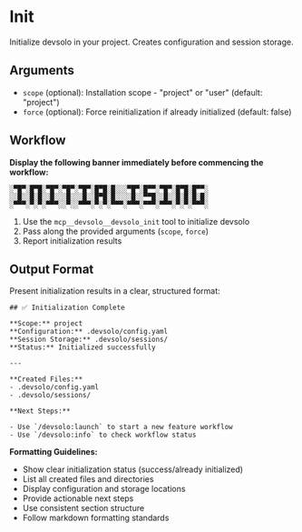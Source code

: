 # Init

Initialize devsolo in your project. Creates configuration and session storage.

## Arguments

- `scope` (optional): Installation scope - "project" or "user" (default: "project")
- `force` (optional): Force reinitialization if already initialized (default: false)

## Workflow

**Display the following banner immediately before commencing the workflow:**

```
░▀█▀░█▀█░▀█▀░▀█▀░▀█▀░█▀█░█░░░▀█▀░█▀▀░▀█▀░█▀█░█▀▀░
░░█░░█░█░░█░░░█░░░█░░█▀█░█░░░░█░░▀▀█░░█░░█░█░█░█░
░▀▀▀░▀░▀░▀▀▀░░▀░░▀▀▀░▀░▀░▀▀▀░▀▀▀░▀▀▀░▀▀▀░▀░▀░▀▀▀░
```

1. Use the `mcp__devsolo__devsolo_init` tool to initialize devsolo
2. Pass along the provided arguments (`scope`, `force`)
3. Report initialization results

## Output Format

Present initialization results in a clear, structured format:

```
## ✅ Initialization Complete

**Scope:** project
**Configuration:** .devsolo/config.yaml
**Session Storage:** .devsolo/sessions/
**Status:** Initialized successfully

---

**Created Files:**
- .devsolo/config.yaml
- .devsolo/sessions/

**Next Steps:**

- Use `/devsolo:launch` to start a new feature workflow
- Use `/devsolo:info` to check workflow status
```

**Formatting Guidelines:**
- Show clear initialization status (success/already initialized)
- List all created files and directories
- Display configuration and storage locations
- Provide actionable next steps
- Use consistent section structure
- Follow markdown formatting standards
